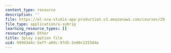 ```yaml
---
content_type: resource
description: ''
file: https://ol-ocw-studio-app-production.s3.amazonaws.com/courses/20-219-becoming-the-next-bill-nye-writing-and-hosting-the-educational-show-january-iap-2015/999d3d4c5effa69c97d52e00c2255d4e_VBgVRviSKek.srt
file_type: application/x-subrip
learning_resource_types: []
resourcetype: Other
title: 3play caption file
uid: 999d3d4c-5eff-a69c-97d5-2e00c2255d4e
---
```

